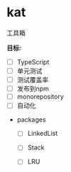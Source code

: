 # kat
工具箱


**目标:**

- [ ] TypeScript
- [ ] 单元测试
- [ ] 测试覆盖率
- [ ] 发布到npm
- [ ] monorepository
- [ ] 自动化
- packages
  - [ ] LinkedList
  - [ ] Stack
  - [ ] LRU



